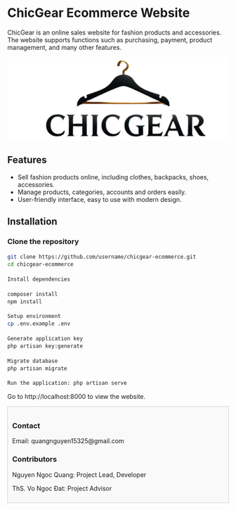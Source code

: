 # ChicGear Ecommerce Website

ChicGear is an online sales website for fashion products and accessories. The website supports functions such as purchasing, payment, product management, and many other features.

![ChicGear Homepage](https://github.com/quangnguyen16325/chicgear-laravel11-ecommerce/blob/master/public/assets/imgs/logo/logo.png)

## Features

- Sell fashion products online, including clothes, backpacks, shoes, accessories.
- Manage products, categories, accounts and orders easily.
- User-friendly interface, easy to use with modern design.

## Installation

### Clone the repository

```bash
git clone https://github.com/username/chicgear-ecommerce.git
cd chicgear-ecommerce

Install dependencies

composer install
npm install

Setup environment
cp .env.example .env

Generate application key
php artisan key:generate

Migrate database
php artisan migrate

Run the application: php artisan serve
```
Go to http://localhost:8000 to view the website.
<div style="border: 1px solid #ccc; padding: 10px; background-color: #f9f9f9;"> <h3>Contact</h3> <p>Email: quangnguyen15325@gmail.com</p> <h3>Contributors</h3> <p>Nguyen Ngoc Quang: Project Lead, Developer</p> <p>ThS. Vo Ngoc Đat: Project Advisor</p> </div> 

